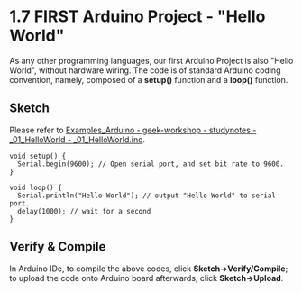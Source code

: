 # 1.7 FIRST Arduino Project - "Hello World"

As any other programming languages, our first Arduino Project is also "Hello World", without hardware wiring. The code is of standard Arduino coding convention, namely, composed of a **setup()** function and a **loop()** function.

## Sketch
Please refer to [Examples_Arduino - geek-workshop - studynotes - _01_HelloWorld - _01_HelloWorld.ino](https://github.com/LongerVisionRobot/Examples_Arduino/blob/master/geek-workshop/studynotes/_01_HelloWorld/_01_HelloWorld.ino).
```
void setup() {
  Serial.begin(9600); // Open serial port, and set bit rate to 9600.  
}

void loop() {
  Serial.println("Hello World"); // output "Hello World" to serial port.
  delay(1000); // wait for a second
}
```

## Verify & Compile
In Arduino IDe, to compile the above codes, click **Sketch->Verify/Compile**; to upload the code onto Arduino board afterwards, click **Sketch->Upload**.
